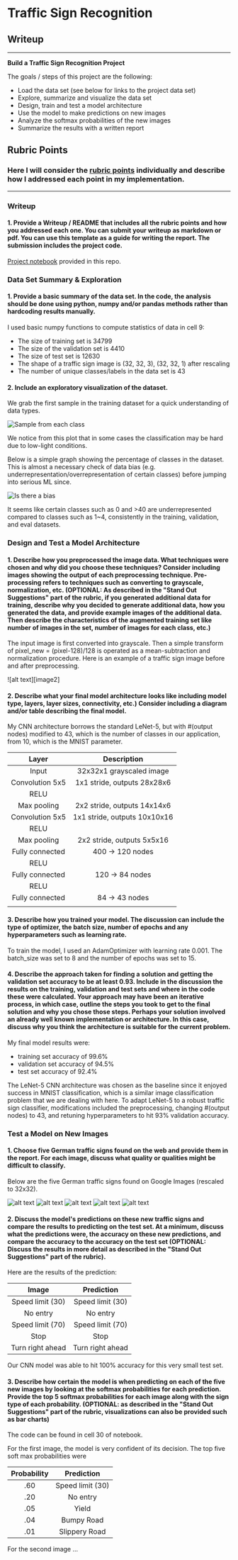 # **Traffic Sign Recognition** 

## Writeup


---

**Build a Traffic Sign Recognition Project**

The goals / steps of this project are the following:
* Load the data set (see below for links to the project data set)
* Explore, summarize and visualize the data set
* Design, train and test a model architecture
* Use the model to make predictions on new images
* Analyze the softmax probabilities of the new images
* Summarize the results with a written report


[//]: # (Image References)
[image_all]: ./examples/all_signs.png "all_signs"
[image_bias]: ./examples/distribution.png "dist"
[im1]: ./examples/im1.png "im1"
[im2]: ./examples/im2.png "im2"
[im3]: ./examples/im3.png "im3"
[im4]: ./examples/im4.png "im4"
[im5]: ./examples/im5.png "im5"

## Rubric Points
### Here I will consider the [rubric points](https://review.udacity.com/#!/rubrics/481/view) individually and describe how I addressed each point in my implementation.  

---
### Writeup

#### 1. Provide a Writeup / README that includes all the rubric points and how you addressed each one. You can submit your writeup as markdown or pdf. You can use this template as a guide for writing the report. The submission includes the project code.

[Project notebook](https://github.com/udacity/CarND-Traffic-Sign-Classifier-Project/blob/master/Traffic_Sign_Classifier.ipynb) provided in this repo.

### Data Set Summary & Exploration

#### 1. Provide a basic summary of the data set. In the code, the analysis should be done using python, numpy and/or pandas methods rather than hardcoding results manually.

I used basic numpy functions to compute statistics of data in cell 9:

* The size of training set is 34799
* The size of the validation set is 4410
* The size of test set is 12630
* The shape of a traffic sign image is (32, 32, 3), (32, 32, 1) after rescaling
* The number of unique classes/labels in the data set is 43

#### 2. Include an exploratory visualization of the dataset.

We grab the first sample in the training dataset for a quick understanding of data types.

![Sample from each class][image_all]

We notice from this plot that in some cases the classification may be hard due to low-light conditions.

Below is a simple graph showing the percentage of classes in the dataset. This is almost a necessary check of data bias (e.g. underrepresentation/overrepresentation of certain classes) before jumping into serious ML since. 

![Is there a bias][image_bias]

It seems like certain classes such as 0 and >40 are underrepresented compared to classes such as 1~4, consistently in the training, validation, and eval datasets.

### Design and Test a Model Architecture

#### 1. Describe how you preprocessed the image data. What techniques were chosen and why did you choose these techniques? Consider including images showing the output of each preprocessing technique. Pre-processing refers to techniques such as converting to grayscale, normalization, etc. (OPTIONAL: As described in the "Stand Out Suggestions" part of the rubric, if you generated additional data for training, describe why you decided to generate additional data, how you generated the data, and provide example images of the additional data. Then describe the characteristics of the augmented training set like number of images in the set, number of images for each class, etc.)

The input image is first converted into grayscale. Then a simple transform of pixel_new = (pixel-128)/128 is operated as a mean-subtraction and normalization procedure. Here is an example of a traffic sign image before and after preprocessing.

![alt text][image2]


#### 2. Describe what your final model architecture looks like including model type, layers, layer sizes, connectivity, etc.) Consider including a diagram and/or table describing the final model.

My CNN architecture borrows the standard LeNet-5, but with #(output nodes) modified to 43, which is the number of classes in our application, from 10, which is the MNIST parameter.

| Layer         		|     Description	        					| 
|:---------------------:|:---------------------------------------------:| 
| Input         		| 32x32x1 grayscaled image                      |
| Convolution 5x5     	| 1x1 stride, outputs 28x28x6                   |
| RELU					|												|
| Max pooling	      	| 2x2 stride,  outputs 14x14x6                  |
| Convolution 5x5     	| 1x1 stride, outputs 10x10x16                  |
| RELU					|												|
| Max pooling	      	| 2x2 stride,  outputs 5x5x16                   |
| Fully connected		| 400 -> 120 nodes								|
| RELU                  |                                               |
| Fully connected		| 120 -> 84 nodes								|
| RELU                  |                                               |
| Fully connected		| 84 -> 43 nodes								|
|						|												|
 


#### 3. Describe how you trained your model. The discussion can include the type of optimizer, the batch size, number of epochs and any hyperparameters such as learning rate.

To train the model, I used an AdamOptimizer with learning rate 0.001. The batch_size was set to 8 and the number of epochs was set to 15.

#### 4. Describe the approach taken for finding a solution and getting the validation set accuracy to be at least 0.93. Include in the discussion the results on the training, validation and test sets and where in the code these were calculated. Your approach may have been an iterative process, in which case, outline the steps you took to get to the final solution and why you chose those steps. Perhaps your solution involved an already well known implementation or architecture. In this case, discuss why you think the architecture is suitable for the current problem.

My final model results were:
* training set accuracy of 99.6%
* validation set accuracy of 94.5% 
* test set accuracy of 92.4%

The LeNet-5 CNN architecture was chosen as the baseline since it enjoyed success in MNIST classification, which is a similar image classification problem that we are dealing with here. To adapt LeNet-5 to a robust traffic sign classifier, modifications included the preprocessing, changing #(output nodes) to 43, and retuning hyperparameters to hit 93% validation accuracy.  

### Test a Model on New Images

#### 1. Choose five German traffic signs found on the web and provide them in the report. For each image, discuss what quality or qualities might be difficult to classify.


Below are the five German traffic signs found on Google Images (rescaled to 32x32).

![alt text][im1] ![alt text][im2] ![alt text][im3] 
![alt text][im4] ![alt text][im5]


#### 2. Discuss the model's predictions on these new traffic signs and compare the results to predicting on the test set. At a minimum, discuss what the predictions were, the accuracy on these new predictions, and compare the accuracy to the accuracy on the test set (OPTIONAL: Discuss the results in more detail as described in the "Stand Out Suggestions" part of the rubric).

Here are the results of the prediction:

| Image			        |     Prediction	        					| 
|:---------------------:|:---------------------------------------------:| 
| Speed limit (30)      | Speed limit (30)								| 
| No entry     			| No entry 										|
| Speed limit (70)      | Speed limit (70)								|
| Stop                  | Stop                                          |
| Turn right ahead		| Turn right ahead      						|

Our CNN model was able to hit 100% accuracy for this very small test set.

#### 3. Describe how certain the model is when predicting on each of the five new images by looking at the softmax probabilities for each prediction. Provide the top 5 softmax probabilities for each image along with the sign type of each probability. (OPTIONAL: as described in the "Stand Out Suggestions" part of the rubric, visualizations can also be provided such as bar charts)

The code can be found in cell 30 of notebook. 

For the first image, the model is very confident of its decision. The top five soft max probabilities were

| Probability         	|     Prediction	        					| 
|:---------------------:|:---------------------------------------------:| 
| .60         			| Speed limit (30)   							| 
| .20     				| No entry 										|
| .05					| Yield											|
| .04	      			| Bumpy Road					 				|
| .01				    | Slippery Road      							|


For the second image ... 
